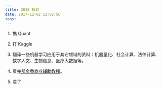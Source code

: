 ```yaml
---
title: 2018 规划
date: 2017-12-02 12:02:56
tags:
---
```


1.  搞 Quant

2.  打 Kaggle

3.  翻译一些机器学习应用于其它领域的资料：机器量化、社会计算、法律计算、数字人文、生物信息、医疗大数据等。

4.  看完[郁金香商业辅助教程](https://www.52pojie.cn/thread-526618-1-1.html)。

5.  没了
